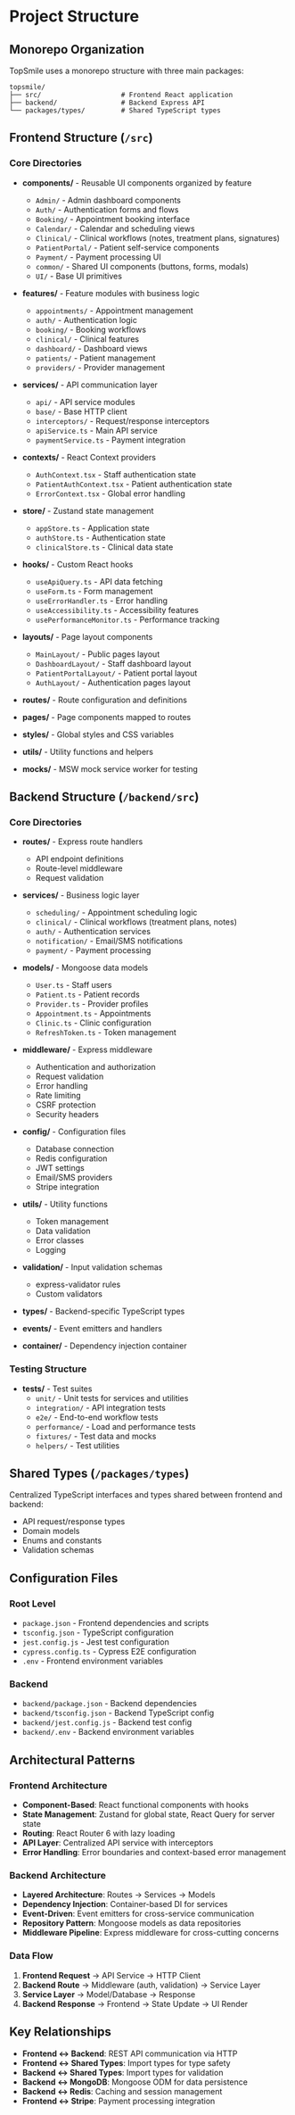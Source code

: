 # Project Structure

## Monorepo Organization

TopSmile uses a monorepo structure with three main packages:

```
topsmile/
├── src/                    # Frontend React application
├── backend/                # Backend Express API
└── packages/types/         # Shared TypeScript types
```

## Frontend Structure (`/src`)

### Core Directories
- **components/** - Reusable UI components organized by feature
  - `Admin/` - Admin dashboard components
  - `Auth/` - Authentication forms and flows
  - `Booking/` - Appointment booking interface
  - `Calendar/` - Calendar and scheduling views
  - `Clinical/` - Clinical workflows (notes, treatment plans, signatures)
  - `PatientPortal/` - Patient self-service components
  - `Payment/` - Payment processing UI
  - `common/` - Shared UI components (buttons, forms, modals)
  - `UI/` - Base UI primitives

- **features/** - Feature modules with business logic
  - `appointments/` - Appointment management
  - `auth/` - Authentication logic
  - `booking/` - Booking workflows
  - `clinical/` - Clinical features
  - `dashboard/` - Dashboard views
  - `patients/` - Patient management
  - `providers/` - Provider management

- **services/** - API communication layer
  - `api/` - API service modules
  - `base/` - Base HTTP client
  - `interceptors/` - Request/response interceptors
  - `apiService.ts` - Main API service
  - `paymentService.ts` - Payment integration

- **contexts/** - React Context providers
  - `AuthContext.tsx` - Staff authentication state
  - `PatientAuthContext.tsx` - Patient authentication state
  - `ErrorContext.tsx` - Global error handling

- **store/** - Zustand state management
  - `appStore.ts` - Application state
  - `authStore.ts` - Authentication state
  - `clinicalStore.ts` - Clinical data state

- **hooks/** - Custom React hooks
  - `useApiQuery.ts` - API data fetching
  - `useForm.ts` - Form management
  - `useErrorHandler.ts` - Error handling
  - `useAccessibility.ts` - Accessibility features
  - `usePerformanceMonitor.ts` - Performance tracking

- **layouts/** - Page layout components
  - `MainLayout/` - Public pages layout
  - `DashboardLayout/` - Staff dashboard layout
  - `PatientPortalLayout/` - Patient portal layout
  - `AuthLayout/` - Authentication pages layout

- **routes/** - Route configuration and definitions
- **pages/** - Page components mapped to routes
- **styles/** - Global styles and CSS variables
- **utils/** - Utility functions and helpers
- **mocks/** - MSW mock service worker for testing

## Backend Structure (`/backend/src`)

### Core Directories
- **routes/** - Express route handlers
  - API endpoint definitions
  - Route-level middleware
  - Request validation

- **services/** - Business logic layer
  - `scheduling/` - Appointment scheduling logic
  - `clinical/` - Clinical workflows (treatment plans, notes)
  - `auth/` - Authentication services
  - `notification/` - Email/SMS notifications
  - `payment/` - Payment processing

- **models/** - Mongoose data models
  - `User.ts` - Staff users
  - `Patient.ts` - Patient records
  - `Provider.ts` - Provider profiles
  - `Appointment.ts` - Appointments
  - `Clinic.ts` - Clinic configuration
  - `RefreshToken.ts` - Token management

- **middleware/** - Express middleware
  - Authentication and authorization
  - Request validation
  - Error handling
  - Rate limiting
  - CSRF protection
  - Security headers

- **config/** - Configuration files
  - Database connection
  - Redis configuration
  - JWT settings
  - Email/SMS providers
  - Stripe integration

- **utils/** - Utility functions
  - Token management
  - Data validation
  - Error classes
  - Logging

- **validation/** - Input validation schemas
  - express-validator rules
  - Custom validators

- **types/** - Backend-specific TypeScript types
- **events/** - Event emitters and handlers
- **container/** - Dependency injection container

### Testing Structure
- **tests/** - Test suites
  - `unit/` - Unit tests for services and utilities
  - `integration/` - API integration tests
  - `e2e/` - End-to-end workflow tests
  - `performance/` - Load and performance tests
  - `fixtures/` - Test data and mocks
  - `helpers/` - Test utilities

## Shared Types (`/packages/types`)

Centralized TypeScript interfaces and types shared between frontend and backend:
- API request/response types
- Domain models
- Enums and constants
- Validation schemas

## Configuration Files

### Root Level
- `package.json` - Frontend dependencies and scripts
- `tsconfig.json` - TypeScript configuration
- `jest.config.js` - Jest test configuration
- `cypress.config.ts` - Cypress E2E configuration
- `.env` - Frontend environment variables

### Backend
- `backend/package.json` - Backend dependencies
- `backend/tsconfig.json` - Backend TypeScript config
- `backend/jest.config.js` - Backend test config
- `backend/.env` - Backend environment variables

## Architectural Patterns

### Frontend Architecture
- **Component-Based**: React functional components with hooks
- **State Management**: Zustand for global state, React Query for server state
- **Routing**: React Router 6 with lazy loading
- **API Layer**: Centralized API service with interceptors
- **Error Handling**: Error boundaries and context-based error management

### Backend Architecture
- **Layered Architecture**: Routes → Services → Models
- **Dependency Injection**: Container-based DI for services
- **Event-Driven**: Event emitters for cross-service communication
- **Repository Pattern**: Mongoose models as data repositories
- **Middleware Pipeline**: Express middleware for cross-cutting concerns

### Data Flow
1. **Frontend Request** → API Service → HTTP Client
2. **Backend Route** → Middleware (auth, validation) → Service Layer
3. **Service Layer** → Model/Database → Response
4. **Backend Response** → Frontend → State Update → UI Render

## Key Relationships

- **Frontend ↔ Backend**: REST API communication via HTTP
- **Frontend ↔ Shared Types**: Import types for type safety
- **Backend ↔ Shared Types**: Import types for validation
- **Backend ↔ MongoDB**: Mongoose ODM for data persistence
- **Backend ↔ Redis**: Caching and session management
- **Frontend ↔ Stripe**: Payment processing integration
